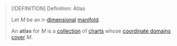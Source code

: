 >[!DEFINITION] Definition: Atlas
>
>Let $M$ be an $n$-[dimensional](../Dimension%20of%20a%20Manifold.md) [manifold](../Manifold.md).
>
>An **atlas** for $M$ is a [collection](../../../Set%20Theory/Collections/Collection.md) of [charts](Chart.md) whose [coordinate domains](Chart.md) [cover](../../../Topology/Compactness/Cover.md) $M$.
>